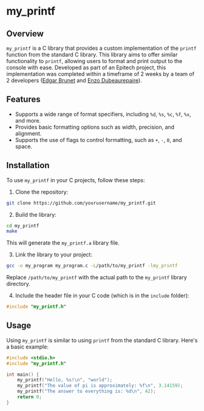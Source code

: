 # my_printf

## Overview
`my_printf` is a C library that provides a custom implementation of the `printf` function from the standard C library. This library aims to offer similar functionality to `printf`, allowing users to format and print output to the console with ease. Developed as part of an Epitech project, this implementation was completed within a timeframe of 2 weeks by a team of 2 developers ([Edgar Brunet](https://github.com/edgarbnt) and [Enzo Dubeaurepaire](https://github.com/EnzoDubeaurepaire)).

## Features
- Supports a wide range of format specifiers, including `%d`, `%s`, `%c`, `%f`, `%x`, and more.
- Provides basic formatting options such as width, precision, and alignment.
- Supports the use of flags to control formatting, such as `+`, `-`, `0`, and space.

## Installation
To use `my_printf` in your C projects, follow these steps:

1. Clone the repository:

```bash
git clone https://github.com/yourusername/my_printf.git
```

2. Build the library:

```bash
cd my_printf
make
```

This will generate the `my_printf.a` library file.

3. Link the library to your project:

```bash
gcc -o my_program my_program.c -L/path/to/my_printf -lmy_printf
```

Replace `/path/to/my_printf` with the actual path to the `my_printf` library directory.

4. Include the header file in your C code (which is in the `include` folder):

```c
#include "my_printf.h"
```

## Usage
Using `my_printf` is similar to using `printf` from the standard C library. Here's a basic example:

```c
#include <stdio.h>
#include "my_printf.h"

int main() {
    my_printf("Hello, %s!\n", "world");
    my_printf("The value of pi is approximately: %f\n", 3.14159);
    my_printf("The answer to everything is: %d\n", 42);
    return 0;
}
```
